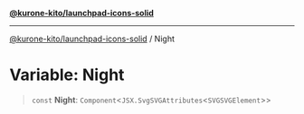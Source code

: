 [**@kurone-kito/launchpad-icons-solid**](../README.md)

***

[@kurone-kito/launchpad-icons-solid](../globals.md) / Night

# Variable: Night

> `const` **Night**: `Component`\<`JSX.SvgSVGAttributes`\<`SVGSVGElement`\>\>
